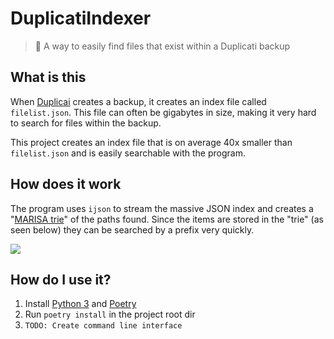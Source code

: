 # DuplicatiIndexer

> 📃 A way to easily find files that exist within a Duplicati backup 

## What is this

When [Duplicai](https://www.duplicati.com/) creates a backup, it creates an index file called `filelist.json`. This file can often be gigabytes in size, making it very hard to search for files within the backup.

This project creates an index file that is on average 40x smaller than `filelist.json` and is easily searchable with the program.

## How does it work

The program uses `ijson` to stream the massive JSON index and creates a "[MARISA trie](https://github.com/s-yata/marisa-trie)" of the paths found. Since the items are stored in the "trie" (as seen below) they can be searched by a prefix very quickly.

![](https://upload.wikimedia.org/wikipedia/commons/thumb/b/be/Trie_example.svg/400px-Trie_example.svg.png)

## How do I use it?

1. Install [Python 3](https://python.org) and [Poetry](https://python-poetry.org/)
2. Run `poetry install` in the project root dir
3. `TODO: Create command line interface`
